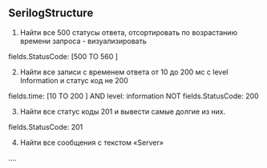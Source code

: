 ## SerilogStructure

1. Найти все 500 статусы ответа, отсортировать по возрастанию времени запроса - визуализировать

fields.StatusCode: [500 TO 560 ]

2. Найти все записи с временем ответа от 10 до 200 мс с level Information и статус код не 200

fields.time: [10 TO 200 ] AND level: information NOT fields.StatusCode: 200

3. Найти все статус коды 201 и вывести самые долгие из них.

fields.StatusCode: 201

4. Найти все сообщения с текстом «Server»

....
